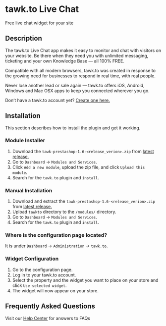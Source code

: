 # tawk.to Live Chat

Free live chat widget for your site

## Description

The tawk.to Live Chat app makes it easy to monitor and chat with visitors on
your website. Be there when they need you with unlimited messaging, ticketing
and your own Knowledge Base — all 100% FREE.

Compatible with all modern browsers, tawk.to was created in response to the
growing need for businesses to respond in real time, with real people.

Never lose another lead or sale again — tawk.to offers iOS, Android, Windows
and Mac OSX apps to keep you connected wherever you go.

Don’t have a tawk.to account yet?
[Create one here.](https://www.tawk.to/?utm_source=prestashop&utm_medium=link&utm_campaign=signup)

## Installation
This section describes how to install the plugin and get it working.

### Module Installer
1. Download the `tawk-prestashop-1.6-<release_verion>.zip` from
[latest release.](https://github.com/tawk/tawk-prestashop/releases)
2. Go to `Dashboard` -> `Modules and Services`.
3. Click `Add a new module`, upload the zip file, and click
`Upload this module`.
4. Search for the `tawk.to` plugin and `install`.

### Manual Installation
1. Download and extract the `tawk-prestashop-1.6-<release_verion>.zip` from
[latest release.](https://github.com/tawk/tawk-prestashop/releases)
2. Upload `tawkto` directory to the `/modules/` directory.
3. Go to `Dashboard` -> `Modules and Services`.
4. Search for the `tawk.to` plugin and `install`.

### Where is the configuration page located?
It is under `Dashboard` -> `Administration` -> `tawk.to`.

### Widget Configuration
1. Go to the configuration page.
2. Log in to your tawk.to account.
3. Select the property and the widget you want to place on your store and click
`Use selected widget`.
4. The widget will now appear on your store.

## Frequently Asked Questions
Visit our [Help Center](https://help.tawk.to/) for answers to FAQs
